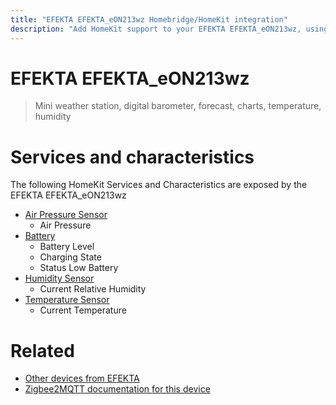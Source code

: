 ```yaml
---
title: "EFEKTA EFEKTA_eON213wz Homebridge/HomeKit integration"
description: "Add HomeKit support to your EFEKTA EFEKTA_eON213wz, using Homebridge, Zigbee2MQTT and homebridge-z2m."
---
```

<!---
This file has been GENERATED using src/docgen/docgen.ts
DO NOT EDIT THIS FILE MANUALLY!
-->
# EFEKTA EFEKTA_eON213wz
> Mini weather station, digital barometer, forecast, charts, temperature, humidity


# Services and characteristics
The following HomeKit Services and Characteristics are exposed by
the EFEKTA EFEKTA_eON213wz

* [Air Pressure Sensor](../../sensors.md)
  * Air Pressure
* [Battery](../../battery.md)
  * Battery Level
  * Charging State
  * Status Low Battery
* [Humidity Sensor](../../sensors.md)
  * Current Relative Humidity
* [Temperature Sensor](../../sensors.md)
  * Current Temperature


# Related
* [Other devices from EFEKTA](../index.md#efekta)
* [Zigbee2MQTT documentation for this device](https://www.zigbee2mqtt.io/devices/EFEKTA_eON213wz.html)